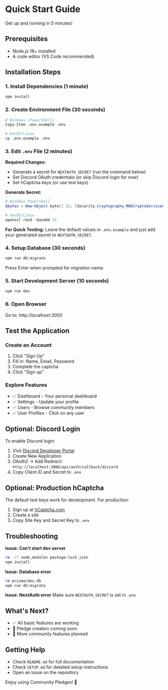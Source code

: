 # Quick Start Guide

Get up and running in 5 minutes!

## Prerequisites
- Node.js 18+ installed
- A code editor (VS Code recommended)

## Installation Steps

### 1. Install Dependencies (1 minute)
```bash
npm install
```

### 2. Create Environment File (30 seconds)
```bash
# Windows (PowerShell)
Copy-Item .env.example .env

# macOS/Linux
cp .env.example .env
```

### 3. Edit `.env` File (2 minutes)

**Required Changes:**
- Generate a secret for `NEXTAUTH_SECRET` (run the command below)
- Set Discord OAuth credentials (or skip Discord login for now)
- Set hCaptcha keys (or use test keys)

**Generate Secret:**
```powershell
# Windows PowerShell
$bytes = New-Object byte[] 32; [Security.Cryptography.RNGCryptoServiceProvider]::Create().GetBytes($bytes); [Convert]::ToBase64String($bytes)

# macOS/Linux
openssl rand -base64 32
```

**For Quick Testing:**
Leave the default values in `.env.example` and just add your generated secret to `NEXTAUTH_SECRET`.

### 4. Setup Database (30 seconds)
```bash
npm run db:migrate
```
Press Enter when prompted for migration name.

### 5. Start Development Server (10 seconds)
```bash
npm run dev
```

### 6. Open Browser
Go to: http://localhost:3000

## Test the Application

### Create an Account
1. Click "Sign Up"
2. Fill in: Name, Email, Password
3. Complete the captcha
4. Click "Sign up"

### Explore Features
- ✅ Dashboard - Your personal dashboard
- ✅ Settings - Update your profile
- ✅ Users - Browse community members
- ✅ User Profiles - Click on any user

## Optional: Discord Login

To enable Discord login:

1. Visit [Discord Developer Portal](https://discord.com/developers/applications)
2. Create New Application
3. OAuth2 → Add Redirect: `http://localhost:3000/api/auth/callback/discord`
4. Copy Client ID and Secret to `.env`

## Optional: Production hCaptcha

The default test keys work for development. For production:

1. Sign up at [hCaptcha.com](https://www.hcaptcha.com/)
2. Create a site
3. Copy Site Key and Secret Key to `.env`

## Troubleshooting

**Issue: Can't start dev server**
```bash
rm -rf node_modules package-lock.json
npm install
```

**Issue: Database error**
```bash
rm prisma/dev.db
npm run db:migrate
```

**Issue: NextAuth error**
Make sure `NEXTAUTH_SECRET` is set in `.env`

## What's Next?

- ✅ All basic features are working
- 🚧 Pledge creation coming soon
- 🚧 More community features planned

## Getting Help

- Check `README.md` for full documentation
- Check `SETUP.md` for detailed setup instructions
- Open an issue on the repository

Enjoy using Community Pledges! 🎉

